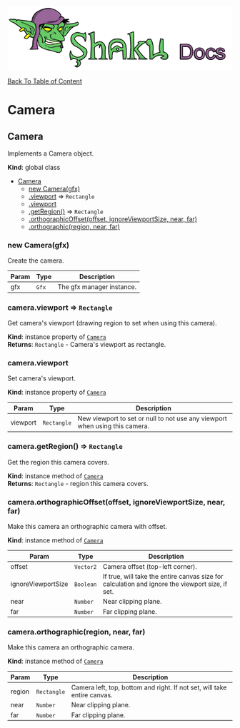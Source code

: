 ![Shaku JS](resources/logo-sm.png)

[Back To Table of Content](index.md)

# Camera

<a name="Camera"></a>

## Camera
Implements a Camera object.

**Kind**: global class  

* [Camera](#Camera)
    * [new Camera(gfx)](#new_Camera_new)
    * [.viewport](#Camera+viewport) ⇒ <code>Rectangle</code>
    * [.viewport](#Camera+viewport)
    * [.getRegion()](#Camera+getRegion) ⇒ <code>Rectangle</code>
    * [.orthographicOffset(offset, ignoreViewportSize, near, far)](#Camera+orthographicOffset)
    * [.orthographic(region, near, far)](#Camera+orthographic)

<a name="new_Camera_new"></a>

### new Camera(gfx)
Create the camera.


| Param | Type | Description |
| --- | --- | --- |
| gfx | <code>Gfx</code> | The gfx manager instance. |

<a name="Camera+viewport"></a>

### camera.viewport ⇒ <code>Rectangle</code>
Get camera's viewport (drawing region to set when using this camera).

**Kind**: instance property of [<code>Camera</code>](#Camera)  
**Returns**: <code>Rectangle</code> - Camera's viewport as rectangle.  
<a name="Camera+viewport"></a>

### camera.viewport
Set camera's viewport.

**Kind**: instance property of [<code>Camera</code>](#Camera)  

| Param | Type | Description |
| --- | --- | --- |
| viewport | <code>Rectangle</code> | New viewport to set or null to not use any viewport when using this camera. |

<a name="Camera+getRegion"></a>

### camera.getRegion() ⇒ <code>Rectangle</code>
Get the region this camera covers.

**Kind**: instance method of [<code>Camera</code>](#Camera)  
**Returns**: <code>Rectangle</code> - region this camera covers.  
<a name="Camera+orthographicOffset"></a>

### camera.orthographicOffset(offset, ignoreViewportSize, near, far)
Make this camera an orthographic camera with offset.

**Kind**: instance method of [<code>Camera</code>](#Camera)  

| Param | Type | Description |
| --- | --- | --- |
| offset | <code>Vector2</code> | Camera offset (top-left corner). |
| ignoreViewportSize | <code>Boolean</code> | If true, will take the entire canvas size for calculation and ignore the viewport size, if set. |
| near | <code>Number</code> | Near clipping plane. |
| far | <code>Number</code> | Far clipping plane. |

<a name="Camera+orthographic"></a>

### camera.orthographic(region, near, far)
Make this camera an orthographic camera.

**Kind**: instance method of [<code>Camera</code>](#Camera)  

| Param | Type | Description |
| --- | --- | --- |
| region | <code>Rectangle</code> | Camera left, top, bottom and right. If not set, will take entire canvas. |
| near | <code>Number</code> | Near clipping plane. |
| far | <code>Number</code> | Far clipping plane. |

